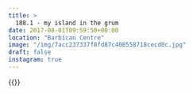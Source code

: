 ```yaml
---
title: >
  188.1 - my island in the grum
date: 2017-08-01T09:59:50+00:00
location: "Barbican Centre"
image: "/img/7acc237337f8fd87c408558718cecd0c.jpg"
draft: false
instagram: true
---
```


{{<photo src="/img/7acc237337f8fd87c408558718cecd0c.jpg">}}
